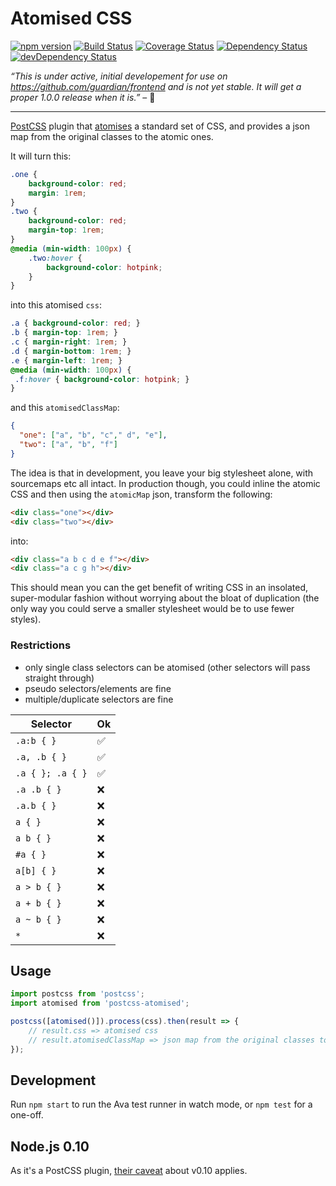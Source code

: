 # Atomised CSS
[![npm version](https://badge.fury.io/js/postcss-atomised.svg)](https://badge.fury.io/js/postcss-atomised) [![Build Status](https://travis-ci.org/sndrs/postcss-atomised.svg?branch=master)](https://travis-ci.org/sndrs/postcss-atomised) [![Coverage Status](https://coveralls.io/repos/github/sndrs/postcss-atomised/badge.svg?branch=master)](https://coveralls.io/github/sndrs/postcss-atomised?branch=master)  [![Dependency Status](https://david-dm.org/sndrs/postcss-atomised.svg)](https://david-dm.org/sndrs/postcss-atomised) [![devDependency Status](https://david-dm.org/sndrs/postcss-atomised/dev-status.svg)](https://david-dm.org/sndrs/postcss-atomised#info=devDependencies)

 _“This is under active, initial developement for use on https://github.com/guardian/frontend and is not yet stable. It will get a proper 1.0.0 release when it is.”_ – :construction_worker:

---

[PostCSS](http://postcss.org) plugin that [atomises](http://www.creativebloq.com/css3/atomic-css-11619006) a standard set of CSS, and provides a json map from the original classes to the atomic ones.

It will turn this:

```CSS
.one {
    background-color: red;
    margin: 1rem;
}
.two {
    background-color: red;
    margin-top: 1rem;
}
@media (min-width: 100px) {
    .two:hover {
        background-color: hotpink;
    }
}
```

into this atomised `css`:

```CSS
.a { background-color: red; }
.b { margin-top: 1rem; }
.c { margin-right: 1rem; }
.d { margin-bottom: 1rem; }
.e { margin-left: 1rem; }
@media (min-width: 100px) {
 .f:hover { background-color: hotpink; }
}
```

and this `atomisedClassMap`:

```JSON
{
  "one": ["a", "b", "c"," d", "e"],
  "two": ["a", "b", "f"]
}
```

The idea is that in development, you leave your big stylesheet alone, with sourcemaps etc all intact. In production though, you could inline the atomic CSS and then using the `atomicMap` json, transform the following:

```HTML
<div class="one"></div>
<div class="two"></div>
```

into:

```HTML
<div class="a b c d e f"></div>
<div class="a c g h"></div>
```

This should mean you can the get benefit of writing CSS in an insolated, super-modular fashion without worrying about the bloat of duplication (the only way you could serve a smaller stylesheet would be to use fewer styles).

### Restrictions
- only single class selectors can be atomised (other selectors will pass straight through)
- pseudo selectors/elements are fine
- multiple/duplicate selectors are fine

| Selector  | Ok |
|---|---|
| `.a:b { }`  | :white_check_mark: |
| `.a, .b { }`  | :white_check_mark:  |
| `.a { }; .a { }`  | :white_check_mark:  |
| `.a .b { }`  | :x: |
| `.a.b { }`  | :x:  |
| `a { }`  | :x:  |
| `a b { }`  | :x:  |
|  `#a { }` | :x:  |
| `a[b] { }`  | :x:  |
| `a > b { }`  | :x:  |
| `a + b { }`  | :x:  |
| `a ~ b { }`  | :x:  |
| `*`  | :x:  |

## Usage

```javascript
import postcss from 'postcss';
import atomised from 'postcss-atomised';

postcss([atomised()]).process(css).then(result => {
    // result.css => atomised css
    // result.atomisedClassMap => json map from the original classes to the atomic ones
});
```

## Development
Run `npm start` to run the Ava test runner in watch mode, or `npm test` for a one-off.

## Node.js 0.10
As it's a PostCSS plugin, [their caveat](https://github.com/postcss/postcss#nodejs-010-and-the-promise-api) about v0.10 applies.
